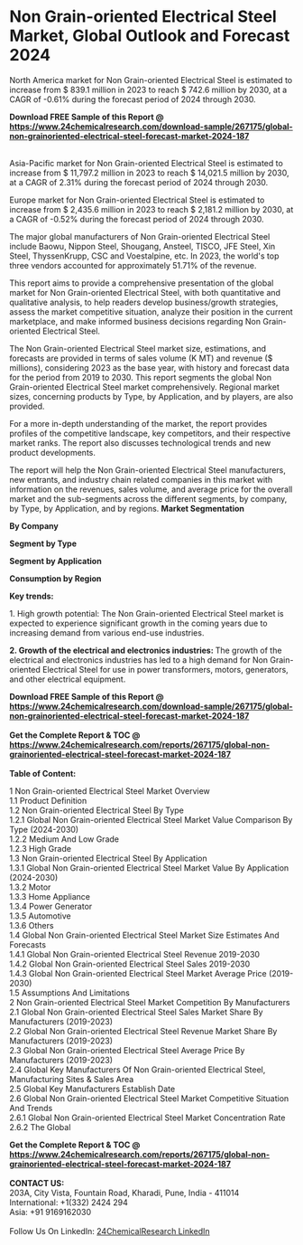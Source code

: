 <h1>Non Grain-oriented Electrical Steel Market, Global Outlook and Forecast 2024</h1><p>
</p><p>
North America market for Non Grain-oriented Electrical Steel is estimated to increase from $ 839.1 million in 2023 to reach $ 742.6 million by 2030, at a CAGR of -0.61% during the forecast period of 2024 through 2030.</p><p>
</p><div><b>Download FREE Sample of this Report @ 
            <a href="https://www.24chemicalresearch.com/download-sample/267175/global-non-grainoriented-electrical-steel-forecast-market-2024-187">
            https://www.24chemicalresearch.com/download-sample/267175/global-non-grainoriented-electrical-steel-forecast-market-2024-187</a></b></div><br><p>
Asia-Pacific market for Non Grain-oriented Electrical Steel is estimated to increase from $ 11,797.2 million in 2023 to reach $ 14,021.5 million by 2030, at a CAGR of 2.31% during the forecast period of 2024 through 2030.</p><p>
</p><p>
Europe market for Non Grain-oriented Electrical Steel is estimated to increase from $ 2,435.6 million in 2023 to reach $ 2,181.2 million by 2030, at a CAGR of -0.52% during the forecast period of 2024 through 2030.</p><p>
</p><p>
The major global manufacturers of Non Grain-oriented Electrical Steel include Baowu, Nippon Steel, Shougang, Ansteel, TISCO, JFE Steel, Xin Steel, ThyssenKrupp, CSC and Voestalpine, etc. In 2023, the world's top three vendors accounted for approximately 51.71% of the revenue.</p><p>
</p><p>
This report aims to provide a comprehensive presentation of the global market for Non Grain-oriented Electrical Steel, with both quantitative and qualitative analysis, to help readers develop business/growth strategies, assess the market competitive situation, analyze their position in the current marketplace, and make informed business decisions regarding Non Grain-oriented Electrical Steel.</p><p>
</p><p>
The Non Grain-oriented Electrical Steel market size, estimations, and forecasts are provided in terms of sales volume (K MT) and revenue ($ millions), considering 2023 as the base year, with history and forecast data for the period from 2019 to 2030. This report segments the global Non Grain-oriented Electrical Steel market comprehensively. Regional market sizes, concerning products by Type, by Application, and by players, are also provided.</p><p>
</p><p>
For a more in-depth understanding of the market, the report provides profiles of the competitive landscape, key competitors, and their respective market ranks. The report also discusses technological trends and new product developments.</p><p>
</p><p>
The report will help the Non Grain-oriented Electrical Steel manufacturers, new entrants, and industry chain related companies in this market with information on the revenues, sales volume, and average price for the overall market and the sub-segments across the different segments, by company, by Type, by Application, and by regions.
<strong>Market Segmentation</strong></p><p>
<strong>By Company</strong></p><p>
</p><p>
<strong>Segment by Type</strong></p><p>
</p><p>
<strong>Segment by Application</strong></p><p>
</p><p>
<strong>Consumption by Region</strong></p><p>
</p><p>
<strong>Key trends:</strong></p><p>
1. High growth potential: The Non Grain-oriented Electrical Steel market is expected to experience significant growth in the coming years due to increasing demand from various end-use industries.</p><p>
<strong>2. Growth of the electrical and electronics industries: </strong>The growth of the electrical and electronics industries has led to a high demand for Non Grain-oriented Electrical Steel for use in power transformers, motors, generators, and other electrical equipment.</p><div><b>Download FREE Sample of this Report @ 
            <a href="https://www.24chemicalresearch.com/download-sample/267175/global-non-grainoriented-electrical-steel-forecast-market-2024-187">
            https://www.24chemicalresearch.com/download-sample/267175/global-non-grainoriented-electrical-steel-forecast-market-2024-187</a></b></div><br><div><b>Get the Complete Report & TOC @ 
            <a href="https://www.24chemicalresearch.com/reports/267175/global-non-grainoriented-electrical-steel-forecast-market-2024-187">
            https://www.24chemicalresearch.com/reports/267175/global-non-grainoriented-electrical-steel-forecast-market-2024-187</a></b></div><br>
            <b>Table of Content:</b><p>1 Non Grain-oriented Electrical Steel Market Overview<br />
1.1 Product Definition<br />
1.2 Non Grain-oriented Electrical Steel By Type<br />
1.2.1 Global Non Grain-oriented Electrical Steel Market Value Comparison By Type (2024-2030)<br />
1.2.2 Medium And Low Grade<br />
1.2.3 High Grade<br />
1.3 Non Grain-oriented Electrical Steel By Application<br />
1.3.1 Global Non Grain-oriented Electrical Steel Market Value By Application (2024-2030)<br />
1.3.2 Motor<br />
1.3.3 Home Appliance<br />
1.3.4 Power Generator<br />
1.3.5 Automotive<br />
1.3.6 Others<br />
1.4 Global Non Grain-oriented Electrical Steel Market Size Estimates And Forecasts<br />
1.4.1 Global Non Grain-oriented Electrical Steel Revenue 2019-2030<br />
1.4.2 Global Non Grain-oriented Electrical Steel Sales 2019-2030<br />
1.4.3 Global Non Grain-oriented Electrical Steel Market Average Price (2019-2030)<br />
1.5 Assumptions And Limitations<br />
2 Non Grain-oriented Electrical Steel Market Competition By Manufacturers<br />
2.1 Global Non Grain-oriented Electrical Steel Sales Market Share By Manufacturers (2019-2023)<br />
2.2 Global Non Grain-oriented Electrical Steel Revenue Market Share By Manufacturers (2019-2023)<br />
2.3 Global Non Grain-oriented Electrical Steel Average Price By Manufacturers (2019-2023)<br />
2.4 Global Key Manufacturers Of Non Grain-oriented Electrical Steel, Manufacturing Sites & Sales Area<br />
2.5 Global Key Manufacturers Establish Date<br />
2.6 Global Non Grain-oriented Electrical Steel Market Competitive Situation And Trends<br />
2.6.1 Global Non Grain-oriented Electrical Steel Market Concentration Rate<br />
2.6.2 The Global</p><div><b>Get the Complete Report & TOC @ 
            <a href="https://www.24chemicalresearch.com/reports/267175/global-non-grainoriented-electrical-steel-forecast-market-2024-187">
            https://www.24chemicalresearch.com/reports/267175/global-non-grainoriented-electrical-steel-forecast-market-2024-187</a></b></div><br><b>CONTACT US:</b><br>
            203A, City Vista, Fountain Road, Kharadi, Pune, India - 411014<br>
            International: +1(332) 2424 294<br>
            Asia: +91 9169162030 <br><br>
            Follow Us On LinkedIn: <a href="https://www.linkedin.com/company/24chemicalresearch/">24ChemicalResearch LinkedIn</a>